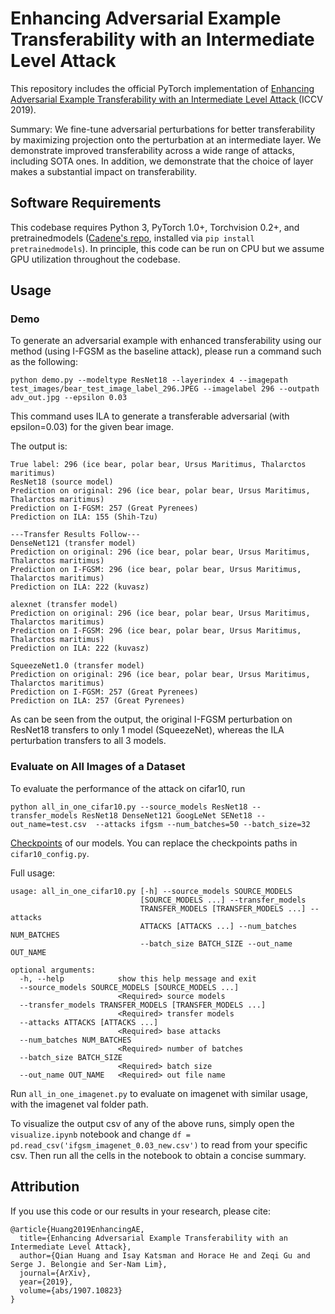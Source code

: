 # Enhancing Adversarial Example Transferability with an Intermediate Level Attack
This repository includes the official PyTorch implementation of [Enhancing
Adversarial Example Transferability with an Intermediate Level Attack
](https://arxiv.org/abs/1907.10823) (ICCV 2019).

Summary: We fine-tune adversarial perturbations for better transferability by
maximizing projection onto the perturbation at an intermediate layer. We
demonstrate improved transferability across a wide range of attacks,
including SOTA ones. In addition, we demonstrate that the choice of layer
makes a substantial impact on transferability.

## Software Requirements
This codebase requires Python 3, PyTorch 1.0+, Torchvision 0.2+, and pretrainedmodels ([Cadene's repo](https://github.com/Cadene/pretrained-models.pytorch), installed via `pip install pretrainedmodels`). In principle, this code can be run on CPU but we assume GPU utilization throughout the codebase.

## Usage

### Demo

To generate an adversarial example with enhanced transferability using our method (using I-FGSM as the baseline attack), please run a command such as the following:

```
python demo.py --modeltype ResNet18 --layerindex 4 --imagepath test_images/bear_test_image_label_296.JPEG --imagelabel 296 --outpath adv_out.jpg --epsilon 0.03
```

This command uses ILA to generate a transferable adversarial (with epsilon=0.03) for the given bear image.

The output is:
```color
True label: 296 (ice bear, polar bear, Ursus Maritimus, Thalarctos maritimus)
ResNet18 (source model)
Prediction on original: 296 (ice bear, polar bear, Ursus Maritimus, Thalarctos maritimus)
Prediction on I-FGSM: 257 (Great Pyrenees)
Prediction on ILA: 155 (Shih-Tzu)

---Transfer Results Follow---
DenseNet121 (transfer model)
Prediction on original: 296 (ice bear, polar bear, Ursus Maritimus, Thalarctos maritimus)
Prediction on I-FGSM: 296 (ice bear, polar bear, Ursus Maritimus, Thalarctos maritimus)
Prediction on ILA: 222 (kuvasz)

alexnet (transfer model)
Prediction on original: 296 (ice bear, polar bear, Ursus Maritimus, Thalarctos maritimus)
Prediction on I-FGSM: 296 (ice bear, polar bear, Ursus Maritimus, Thalarctos maritimus)
Prediction on ILA: 222 (kuvasz)

SqueezeNet1.0 (transfer model)
Prediction on original: 296 (ice bear, polar bear, Ursus Maritimus, Thalarctos maritimus)
Prediction on I-FGSM: 257 (Great Pyrenees)
Prediction on ILA: 257 (Great Pyrenees)
```

As can be seen from the output, the original I-FGSM perturbation on ResNet18 transfers to only 1 model (SqueezeNet), whereas the ILA perturbation transfers to all 3 models.

### Evaluate on All Images of a Dataset

To evaluate the performance of the attack on cifar10, run

```
python all_in_one_cifar10.py --source_models ResNet18 --transfer_models ResNet18 DenseNet121 GoogLeNet SENet18 --out_name=test.csv  --attacks ifgsm --num_batches=50 --batch_size=32
```
[Checkpoints](https://drive.google.com/drive/folders/1RGtlPCc2vTqeQc5utOgLb1Y3_vIO5JVi?usp=sharing) of our models. You can replace the checkpoints paths in `cifar10_config.py`. 

Full usage:

```
usage: all_in_one_cifar10.py [-h] --source_models SOURCE_MODELS
                             [SOURCE_MODELS ...] --transfer_models
                             TRANSFER_MODELS [TRANSFER_MODELS ...] --attacks
                             ATTACKS [ATTACKS ...] --num_batches NUM_BATCHES
                             --batch_size BATCH_SIZE --out_name OUT_NAME

optional arguments:
  -h, --help            show this help message and exit
  --source_models SOURCE_MODELS [SOURCE_MODELS ...]
                        <Required> source models
  --transfer_models TRANSFER_MODELS [TRANSFER_MODELS ...]
                        <Required> transfer models
  --attacks ATTACKS [ATTACKS ...]
                        <Required> base attacks
  --num_batches NUM_BATCHES
                        <Required> number of batches
  --batch_size BATCH_SIZE
                        <Required> batch size
  --out_name OUT_NAME   <Required> out file name
```

Run `all_in_one_imagenet.py` to evaluate on imagenet with similar usage, with the imagenet val folder path. 

To visualize the output csv of any of the above runs, simply open the `visualize.ipynb` notebook and change `df = pd.read_csv('ifgsm_imagenet_0.03_new.csv')` to read from your specific csv. Then run all the cells in the notebook to obtain a concise summary.

## Attribution

If you use this code or our results in your research, please cite:

```
@article{Huang2019EnhancingAE,
  title={Enhancing Adversarial Example Transferability with an Intermediate Level Attack},
  author={Qian Huang and Isay Katsman and Horace He and Zeqi Gu and Serge J. Belongie and Ser-Nam Lim},
  journal={ArXiv},
  year={2019},
  volume={abs/1907.10823}
}
```

